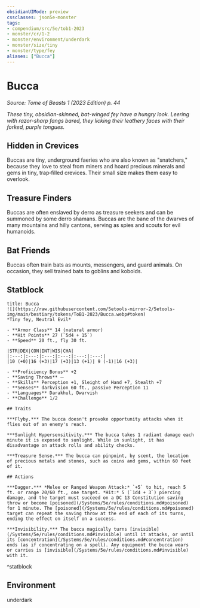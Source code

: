 ```yaml
---
obsidianUIMode: preview
cssclasses: json5e-monster
tags:
- compendium/src/5e/tob1-2023
- monster/cr/1-2
- monster/environment/underdark
- monster/size/tiny
- monster/type/fey
aliases: ["Bucca"]
---
```

# Bucca
*Source: Tome of Beasts 1 (2023 Edition) p. 44*  

*These tiny, obsidian-skinned, bat-winged fey have a hungry look. Leering with razor-sharp fangs bared, they licking their leathery faces with their forked, purple tongues.*

## Hidden in Crevices

Buccas are tiny, underground faeries who are also known as "snatchers," because they love to steal from miners and hoard precious minerals and gems in tiny, trap‑filled crevices. Their small size makes them easy to overlook.

## Treasure Finders

Buccas are often enslaved by derro as treasure seekers and can be summoned by some derro shamans. Buccas are the bane of the dwarves of many mountains and hilly cantons, serving as spies and scouts for evil humanoids.

## Bat Friends

Buccas often train bats as mounts, messengers, and guard animals. On occasion, they sell trained bats to goblins and kobolds.

## Statblock

```ad-statblock
title: Bucca
![](https://raw.githubusercontent.com/5etools-mirror-2/5etools-img/main/bestiary/tokens/ToB1-2023/Bucca.webp#token)
*Tiny fey, Neutral Evil*

- **Armor Class** 14 (natural armor)
- **Hit Points** 27 (`5d4 + 15`)
- **Speed** 20 ft., fly 30 ft.

|STR|DEX|CON|INT|WIS|CHA|
|:---:|:---:|:---:|:---:|:---:|:---:|
|10 (+0)|16 (+3)|17 (+3)|13 (+1)| 9 (-1)|16 (+3)|

- **Proficiency Bonus** +2
- **Saving Throws** ⏤
- **Skills** Perception +1, Sleight of Hand +7, Stealth +7
- **Senses** darkvision 60 ft., passive Perception 11
- **Languages** Darakhul, Dwarvish
- **Challenge** 1/2

## Traits

***Flyby.*** The bucca doesn't provoke opportunity attacks when it flies out of an enemy's reach.

***Sunlight Hypersensitivity.*** The bucca takes 1 radiant damage each minute it is exposed to sunlight. While in sunlight, it has disadvantage on attack rolls and ability checks.

***Treasure Sense.*** The bucca can pinpoint, by scent, the location of precious metals and stones, such as coins and gems, within 60 feet of it.

## Actions

***Dagger.*** *Melee or Ranged Weapon Attack:* `+5` to hit, reach 5 ft. or range 20/60 ft., one target. *Hit:* 5 (`1d4 + 3`) piercing damage, and the target must succeed on a DC 13 Constitution saving throw or become [poisoned](/Systems/5e/rules/conditions.md#poisoned) for 1 minute. The [poisoned](/Systems/5e/rules/conditions.md#poisoned) target can repeat the saving throw at the end of each of its turns, ending the effect on itself on a success.

***Invisibility.*** The bucca magically turns [invisible](/Systems/5e/rules/conditions.md#invisible) until it attacks, or until its [concentration](/Systems/5e/rules/conditions.md#concentration) ends (as if concentrating on a spell). Any equipment the bucca wears or carries is [invisible](/Systems/5e/rules/conditions.md#invisible) with it.
```
^statblock

## Environment

underdark